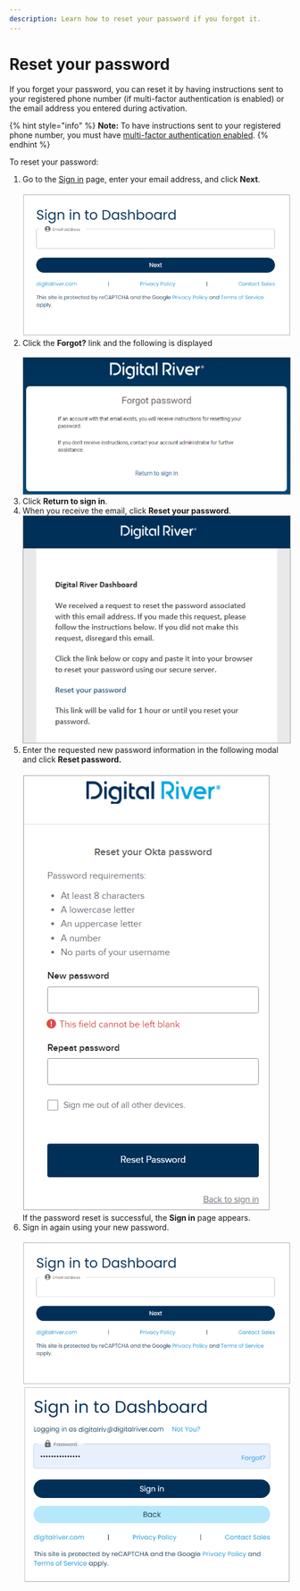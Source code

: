 ```yaml
---
description: Learn how to reset your password if you forgot it.
---
```


# Reset your password

If you forget your password, you can reset it by having instructions sent to your registered phone number (if multi-factor authentication is enabled) or the email address you entered during activation.

{% hint style="info" %}
**Note:** To have instructions sent to your registered phone number, you must have [multi-factor authentication enabled](profile-settings/enabling-two-factor-authentication.md).
{% endhint %}

To reset your password:

1. Go to the [Sign in](https://dashboard.digitalriver.com/login) page, enter your email address, and click **Next**.\
   \
   ![](<../../.gitbook/assets/6 DRDB new account signin (2).png>)
2. Click the **Forgot?** link and the following is displayed\
   \
   <img src="../../.gitbook/assets/Forgot-password-return-to-sign-in-email.png" alt="" data-size="original">
3. Click **Return to sign in**.
4. When you receive the email, click **Reset your password**.\
   ![](../../.gitbook/assets/Reset-your-password-email-code.png)
5. Enter the requested new password information in the following modal and click **Reset password.**\
   \
   ![](<../../.gitbook/assets/image (256).png>)\
   If the password reset is successful, the **Sign in** page appears.
6. Sign in again using your new password.\
   \
   ![](<../../.gitbook/assets/6 DRDB new account signin (2).png>)\
   ![](<../../.gitbook/assets/7 DRDB new account signin pw (1).png>)
